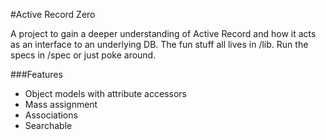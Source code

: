 #Active Record Zero

A project to gain a deeper understanding of Active Record and how it acts as an interface to an underlying DB.  The fun stuff all lives in /lib.  Run the specs in /spec or just poke around.

###Features
* Object models with attribute accessors
* Mass assignment
* Associations
* Searchable
